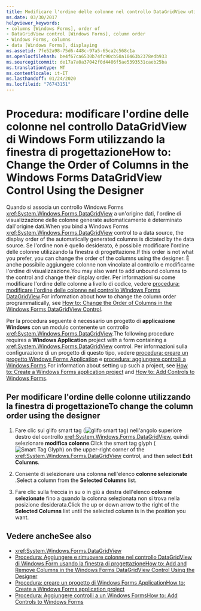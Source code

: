 ```yaml
---
title: Modificare l'ordine delle colonne nel controllo DataGridView utilizzando la finestra di progettazione
ms.date: 03/30/2017
helpviewer_keywords:
- columns [Windows Forms], order of
- DataGridView control [Windows Forms], column order
- Windows Forms, columns
- data [Windows Forms], displaying
ms.assetid: 7fe52a98-75d6-448c-97a5-65ca2c568c1a
ms.openlocfilehash: be4f67ca6530b74fc90cb50a10463b2378edb933
ms.sourcegitcommit: de17a7a0a37042f0d4406f5ae5393531caeb25ba
ms.translationtype: MT
ms.contentlocale: it-IT
ms.lasthandoff: 01/24/2020
ms.locfileid: "76743151"
---
```

# <a name="how-to-change-the-order-of-columns-in-the-windows-forms-datagridview-control-using-the-designer"></a><span data-ttu-id="e7315-102">Procedura: modificare l'ordine delle colonne nel controllo DataGridView di Windows Form utilizzando la finestra di progettazione</span><span class="sxs-lookup"><span data-stu-id="e7315-102">How to: Change the Order of Columns in the Windows Forms DataGridView Control Using the Designer</span></span>

<span data-ttu-id="e7315-103">Quando si associa un controllo Windows Forms <xref:System.Windows.Forms.DataGridView> a un'origine dati, l'ordine di visualizzazione delle colonne generate automaticamente è determinato dall'origine dati.</span><span class="sxs-lookup"><span data-stu-id="e7315-103">When you bind a Windows Forms <xref:System.Windows.Forms.DataGridView> control to a data source, the display order of the automatically generated columns is dictated by the data source.</span></span> <span data-ttu-id="e7315-104">Se l'ordine non è quello desiderato, è possibile modificare l'ordine delle colonne utilizzando la finestra di progettazione.</span><span class="sxs-lookup"><span data-stu-id="e7315-104">If this order is not what you prefer, you can change the order of the columns using the designer.</span></span> <span data-ttu-id="e7315-105">È anche possibile aggiungere colonne non vincolate al controllo e modificarne l'ordine di visualizzazione.</span><span class="sxs-lookup"><span data-stu-id="e7315-105">You may also want to add unbound columns to the control and change their display order.</span></span> <span data-ttu-id="e7315-106">Per informazioni su come modificare l'ordine delle colonne a livello di codice, vedere [procedura: modificare l'ordine delle colonne nel controllo Windows Forms DataGridView](how-to-change-the-order-of-columns-in-the-windows-forms-datagridview-control.md).</span><span class="sxs-lookup"><span data-stu-id="e7315-106">For information about how to change the column order programmatically, see [How to: Change the Order of Columns in the Windows Forms DataGridView Control](how-to-change-the-order-of-columns-in-the-windows-forms-datagridview-control.md).</span></span>

<span data-ttu-id="e7315-107">Per la procedura seguente è necessario un progetto di **applicazione Windows** con un modulo contenente un controllo <xref:System.Windows.Forms.DataGridView>.</span><span class="sxs-lookup"><span data-stu-id="e7315-107">The following procedure requires a **Windows Application** project with a form containing a <xref:System.Windows.Forms.DataGridView> control.</span></span> <span data-ttu-id="e7315-108">Per informazioni sulla configurazione di un progetto di questo tipo, vedere [procedura: creare un progetto Windows Forms Application](/visualstudio/ide/step-1-create-a-windows-forms-application-project) e [procedura: aggiungere controlli a Windows Forms](how-to-add-controls-to-windows-forms.md).</span><span class="sxs-lookup"><span data-stu-id="e7315-108">For information about setting up such a project, see [How to: Create a Windows Forms application project](/visualstudio/ide/step-1-create-a-windows-forms-application-project) and [How to: Add Controls to Windows Forms](how-to-add-controls-to-windows-forms.md).</span></span>

## <a name="to-change-the-column-order-using-the-designer"></a><span data-ttu-id="e7315-109">Per modificare l'ordine delle colonne utilizzando la finestra di progettazione</span><span class="sxs-lookup"><span data-stu-id="e7315-109">To change the column order using the designer</span></span>

1. <span data-ttu-id="e7315-110">Fare clic sul glifo smart tag (![glifo smart tag](./media/vs-winformsmttagglyph.gif "VS_WinFormSmtTagGlyph")) nell'angolo superiore destro del controllo <xref:System.Windows.Forms.DataGridView>, quindi selezionare **modifica colonne**.</span><span class="sxs-lookup"><span data-stu-id="e7315-110">Click the smart tag glyph (![Smart Tag Glyph](./media/vs-winformsmttagglyph.gif "VS_WinFormSmtTagGlyph")) on the upper-right corner of the <xref:System.Windows.Forms.DataGridView> control, and then select **Edit Columns**.</span></span>

2. <span data-ttu-id="e7315-111">Consente di selezionare una colonna nell'elenco **colonne selezionate** .</span><span class="sxs-lookup"><span data-stu-id="e7315-111">Select a column from the **Selected Columns** list.</span></span>

3. <span data-ttu-id="e7315-112">Fare clic sulla freccia in su o in giù a destra dell'elenco **colonne selezionate** fino a quando la colonna selezionata non si trova nella posizione desiderata.</span><span class="sxs-lookup"><span data-stu-id="e7315-112">Click the up or down arrow to the right of the **Selected Columns** list until the selected column is in the position you want.</span></span>

## <a name="see-also"></a><span data-ttu-id="e7315-113">Vedere anche</span><span class="sxs-lookup"><span data-stu-id="e7315-113">See also</span></span>

- <xref:System.Windows.Forms.DataGridView>
- [<span data-ttu-id="e7315-114">Procedura: Aggiungere e rimuovere colonne nel controllo DataGridView di Windows Form usando la finestra di progettazione</span><span class="sxs-lookup"><span data-stu-id="e7315-114">How to: Add and Remove Columns in the Windows Forms DataGridView Control Using the Designer</span></span>](add-and-remove-columns-in-the-datagrid-using-the-designer.md)
- [<span data-ttu-id="e7315-115">Procedura: creare un progetto di Windows Forms Application</span><span class="sxs-lookup"><span data-stu-id="e7315-115">How to: Create a Windows Forms application project</span></span>](/visualstudio/ide/step-1-create-a-windows-forms-application-project)
- [<span data-ttu-id="e7315-116">Procedura: Aggiungere controlli a un Windows Forms</span><span class="sxs-lookup"><span data-stu-id="e7315-116">How to: Add Controls to Windows Forms</span></span>](how-to-add-controls-to-windows-forms.md)
